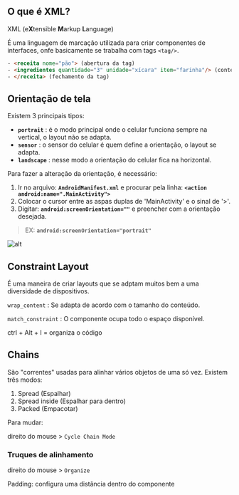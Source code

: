 ## O que é XML?

XML (e**X**tensible **M**arkup **L**anguage)

É uma linguagem de marcação utilizada para criar componentes de interfaces, onfe basicamente se trabalha com tags `<tag/>`.

~~~~ html
- <receita nome="pão"> (abertura da tag)
- <ingredientes quantidade="3" unidade="xícara" item="farinha"/> (conteúdo da tag)
- </receita> (fechamento da tag)
~~~~

## Orientação de tela

Existem 3 principais tipos:

- **`portrait`** : é o modo principal onde o celular funciona sempre na vertical, o layout não se adapta.
- **`sensor`** : o sensor do celular é quem define a orientação, o layout se adapta.
- **`landscape`** : nesse modo a orientação do celular fica na horizontal.

Para fazer a alteração da orientação, é necessário: 

1. Ir no arquivo: **`AndroidManifest.xml`** e procurar pela linha: **`<action android:name=".MainActivity">`**
2. Colocar o cursor entre as aspas duplas de 'MainActivity' e o sinal de '>'.
3. Digitar: **`android:screenOrientation=""`** e preencher com a orientação desejada.

> EX: **`android:screenOrientation="portrait"`**

![alt](https://aboutreact.com/wp-content/uploads/2018/08/landscap_example4.png "exemplo")

## Constraint Layout

É uma maneira de criar layouts que se adptam muitos bem a uma diversidade de dispositivos.

`wrap_content` : Se adapta de acordo com o tamanho do conteúdo.

`match_constraint` : O componente ocupa todo o espaço disponível.

ctrl + Alt + l = organiza o código

## Chains

São "correntes" usadas para alinhar vários objetos de uma só vez. Existem três modos:

1. Spread (Espalhar)
2. Spread inside (Espalhar para dentro)
3. Packed (Empacotar) 

Para mudar:

 direito do mouse > `Cycle Chain Mode`

 ### Truques de alinhamento

 direito do mouse > `Organize`

 Padding: configura uma distância dentro do componente
 
